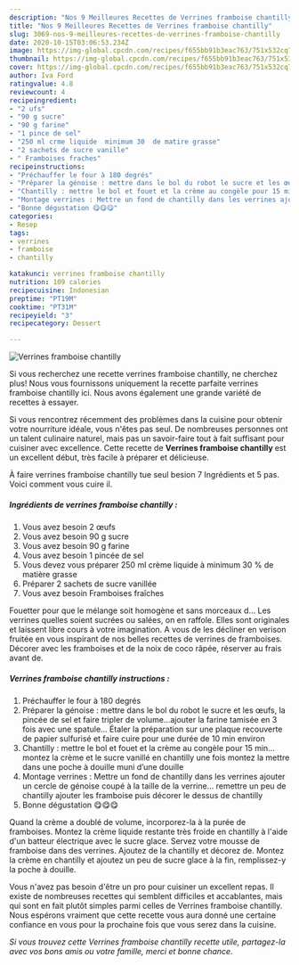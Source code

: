 ```yaml
---
description: "Nos 9 Meilleures Recettes de Verrines framboise chantilly"
title: "Nos 9 Meilleures Recettes de Verrines framboise chantilly"
slug: 3069-nos-9-meilleures-recettes-de-verrines-framboise-chantilly
date: 2020-10-15T03:06:53.234Z
image: https://img-global.cpcdn.com/recipes/f655bb91b3eac763/751x532cq70/verrines-framboise-chantilly-photo-principale-de-la-recette.jpg
thumbnail: https://img-global.cpcdn.com/recipes/f655bb91b3eac763/751x532cq70/verrines-framboise-chantilly-photo-principale-de-la-recette.jpg
cover: https://img-global.cpcdn.com/recipes/f655bb91b3eac763/751x532cq70/verrines-framboise-chantilly-photo-principale-de-la-recette.jpg
author: Iva Ford
ratingvalue: 4.8
reviewcount: 4
recipeingredient:
- "2 ufs"
- "90 g sucre"
- "90 g farine"
- "1 pince de sel"
- "250 ml crme liquide  minimum 30  de matire grasse"
- "2 sachets de sucre vanille"
- " Framboises fraches"
recipeinstructions:
- "Préchauffer le four à 180 degrés"
- "Préparer la génoise : mettre dans le bol du robot le sucre et les œufs, la pincée de sel et faire tripler de volume...ajouter la farine tamisée en 3 fois avec une spatule... Étaler la préparation sur une plaque recouverte de papier sulfurisé et faire cuire pour une durée de 10 min environ"
- "Chantilly : mettre le bol et fouet et la crème au congèle pour 15 min... montez la crème et le sucre vanillé en chantilly une fois montez la mettre dans une poche à douille muni d’une douille"
- "Montage verrines : Mettre un fond de chantilly dans les verrines ajouter un cercle de génoise coupé à la taille de la verrine... remettre un peu de chantilly ajouter les framboise puis décorer le dessus de chantilly"
- "Bonne dégustation 😋😋😋"
categories:
- Resep
tags:
- verrines
- framboise
- chantilly

katakunci: verrines framboise chantilly 
nutrition: 109 calories
recipecuisine: Indonesian
preptime: "PT19M"
cooktime: "PT31M"
recipeyield: "3"
recipecategory: Dessert

---
```



![Verrines framboise chantilly](https://img-global.cpcdn.com/recipes/f655bb91b3eac763/751x532cq70/verrines-framboise-chantilly-photo-principale-de-la-recette.jpg)

Si vous recherchez une recette verrines framboise chantilly, ne cherchez plus! Nous vous fournissons uniquement la recette parfaite verrines framboise chantilly ici. Nous avons également une grande variété de recettes à essayer.

Si vous rencontrez récemment des problèmes dans la cuisine pour obtenir votre nourriture idéale, vous n'êtes pas seul. De nombreuses personnes ont un talent culinaire naturel, mais pas un savoir-faire tout à fait suffisant pour cuisiner avec excellence. Cette recette de <strong> Verrines framboise chantilly </strong> est un excellent début, très facile à préparer et délicieuse.

<!--inarticleads1-->

À faire verrines framboise chantilly tue seul besion 7 Ingrédients et 5 pas. Voici comment vous cuire il.

##### Ingrédients de verrines framboise chantilly :

1. Vous avez besoin 2 œufs
1. Vous avez besoin 90 g sucre
1. Vous avez besoin 90 g farine
1. Vous avez besoin 1 pincée de sel
1. Vous devez vous préparer 250 ml crème liquide à minimum 30 % de matière grasse
1. Préparer 2 sachets de sucre vanillée
1. Vous avez besoin  Framboises fraîches


Fouetter pour que le mélange soit homogène et sans morceaux d… Les verrines quelles soient sucrées ou salées, on en raffole. Elles sont originales et laissent libre cours à votre imagination. A vous de les décliner en verison fruitée en vous inspirant de nos belles recettes de verrines de framboises. Décorer avec les framboises et de la noix de coco râpée, réserver au frais avant de. 

<!--inarticleads2-->

##### Verrines framboise chantilly instructions :

1. Préchauffer le four à 180 degrés
1. Préparer la génoise : mettre dans le bol du robot le sucre et les œufs, la pincée de sel et faire tripler de volume...ajouter la farine tamisée en 3 fois avec une spatule... Étaler la préparation sur une plaque recouverte de papier sulfurisé et faire cuire pour une durée de 10 min environ
1. Chantilly : mettre le bol et fouet et la crème au congèle pour 15 min... montez la crème et le sucre vanillé en chantilly une fois montez la mettre dans une poche à douille muni d’une douille
1. Montage verrines : Mettre un fond de chantilly dans les verrines ajouter un cercle de génoise coupé à la taille de la verrine... remettre un peu de chantilly ajouter les framboise puis décorer le dessus de chantilly
1. Bonne dégustation 😋😋😋


Quand la crème a doublé de volume, incorporez-la à la purée de framboises. Montez la crème liquide restante très froide en chantilly à l&#39;aide d&#39;un batteur électrique avec le sucre glace. Servez votre mousse de framboise dans des verrines. Ajoutez de la chantilly et décorez de. Montez la crème en chantilly et ajoutez un peu de sucre glace à la fin, remplissez-y la poche à douille. 

<!--inarticleads1-->

<p>
Vous n'avez pas besoin d'être un pro pour cuisiner un excellent repas. Il existe de nombreuses recettes qui semblent difficiles et accablantes, mais qui sont en fait plutôt simples parmi celles de Verrines framboise chantilly. Nous espérons vraiment que cette recette vous aura donné une certaine confiance en vous pour la prochaine fois que vous serez dans la cuisine.
</p>

<p>
<i>Si vous trouvez cette Verrines framboise chantilly recette utile, partagez-la avec vos bons amis ou votre famille, merci et bonne chance.</i>
</p>
